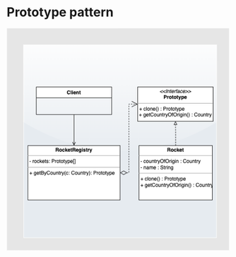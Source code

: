 # Prototype pattern


<img src="../../../../../../../assets/images/prototype_uml.png" align="middle">